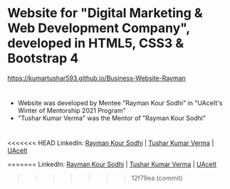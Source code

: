 # Website for "Digital Marketing & Web Development Company", developed in HTML5, CSS3 & Bootstrap 4
https://kumartushar593.github.io/Business-Website-Rayman
#
* Website was developed by Mentee "Rayman Kour Sodhi" in "UAceIt's Winter of Mentorship 2021 Program"
* "Tushar Kumar Verma" was the Mentor of "Rayman Kour Sodhi"
#
<<<<<<< HEAD
LinkedIn: [Rayman Kour Sodhi](https://www.linkedin.com/in/rayman-kour-sodhi-997b651a3) | [Tushar Kumar Verma](https://www.linkedin.com/in/kumar-tushar) | [UAceIt](https://www.linkedin.com/company/uaceit-ace-at-your-own-pace)


=======
LinkedIn: [Rayman Kour Sodhi](https://www.linkedin.com/in/rayman-kour-sodhi-997b651a3) | [Tushar Kumar Verma](https://www.linkedin.com/in/kumar-tushar) | [UAceIt](https://www.linkedin.com/company/uaceit-ace-at-your-own-pace)
>>>>>>> 12f79ea (commit)
